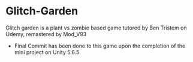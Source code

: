 # Glitch-Garden
Glitch garden is a plant vs zombie based game tutored by Ben Tristem on Udemy, remastered by Mod_V93

* Final Commit has been done to this game upon the completion of the mini project on Unity 5.6.5
